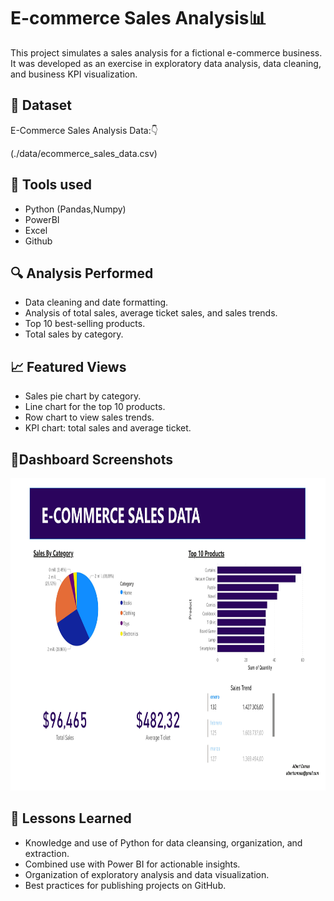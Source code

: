 # E-commerce Sales Analysis📊​
This project simulates a sales analysis for a fictional e-commerce business. It was developed as an exercise in exploratory data analysis, data cleaning, and business KPI visualization.

## 📃​ Dataset
E-Commerce Sales Analysis Data​:👇

(./data/ecommerce_sales_data.csv)
## 🧪 Tools used
- Python (Pandas,Numpy)
- PowerBI
- Excel
- Github
  
## 🔍 Analysis Performed
- Data cleaning and date formatting.
- Analysis of total sales, average ticket sales, and sales trends.
- Top 10 best-selling products.
- Total sales by category.
  
## 📈 Featured Views
- Sales pie chart by category.
- Line chart for the top 10 products.
- Row chart to view sales trends.
- KPI chart: total sales and average ticket.

## 📎Dashboard Screenshots
<img src="reports/ecommerce_sales_data_clean.jpg" alt="Dashboard" width="100%" height="500px" />

## 🧠 Lessons Learned
- Knowledge and use of Python for data cleansing, organization, and extraction.
- Combined use with Power BI for actionable insights.
- Organization of exploratory analysis and data visualization.
- Best practices for publishing projects on GitHub.
